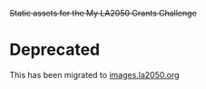 <del>Static assets for the My LA2050 Grants Challenge</del>

# Deprecated

This has been migrated to [images.la2050.org](https://github.com/la2050/images.la2050.org)
